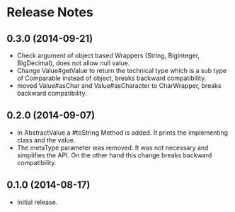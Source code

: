 # Release Notes


## 0.3.0 (2014-09-21)
- Check argument of object based Wrappers (String, BigInteger, BigDecimal), does not allow null value.
- Change Value#getValue to return the technical type which is a sub type of Comparable instead of object,
  breaks backward compatibility.
- moved Value#asChar and Value#asCharacter to CharWrapper, breaks backward compatibility.

## 0.2.0 (2014-09-07)
- In AbstractValue a #toString Method is added. It prints the implementing class and the value.
- The metaType parameter was removed. It was not necessary and simplifies the API. On the other
  hand this change breaks backward compatibility.

## 0.1.0 (2014-08-17)
- Initial release.
